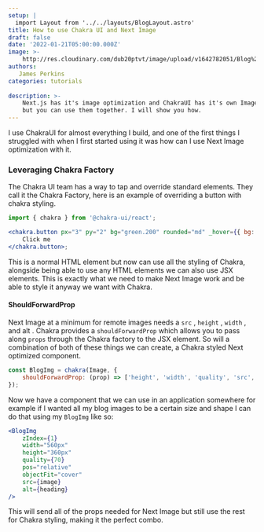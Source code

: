 ```yaml
---
setup: |
  import Layout from '../../layouts/BlogLayout.astro'
title: How to use Chakra UI and Next Image
draft: false
date: '2022-01-21T05:00:00.000Z'
image: >-
    http://res.cloudinary.com/dub20ptvt/image/upload/v1642782051/Blog%20Posts/pkitdslkh3dixmcw9fda.png
authors:
   James Perkins
categories: tutorials
    
description: >-
    Next.js has it's image optimization and ChakraUI has it's own Image componet
    but you can use them together. I will show you how.
---
```


I use ChakraUI for almost everything I build, and one of the first things I struggled with when I first started using it was how can I use Next Image optimization with it.

### Leveraging Chakra Factory

The Chakra UI team has a way to tap and override standard elements. They call it the Chakra Factory, here is an example of overriding a button with chakra styling.

```jsx
import { chakra } from '@chakra-ui/react';

<chakra.button px="3" py="2" bg="green.200" rounded="md" _hover={{ bg: 'green.300' }}>
    Click me
</chakra.button>;
```

This is a normal HTML element but now can use all the styling of Chakra, alongside being able to use any HTML elements we can also use JSX elements. This is exactly what we need to make Next Image work and be able to style it anyway we want with Chakra.&#x20;

#### ShouldForwardProp&#x20;

Next Image at a minimum for remote images needs a `src` , `height` , `width` , and alt . Chakra provides a `shouldForwardProp` which allows you to pass along `props` through the Chakra factory to the JSX element. So will a combination of both of these things we can create, a Chakra styled Next optimized component.

```javascript
const BlogImg = chakra(Image, {
    shouldForwardProp: (prop) => ['height', 'width', 'quality', 'src', 'alt'].includes(prop)
});
```

Now we have a component that we can use in an application somewhere for example if I wanted all my blog images to be a certain size and shape I can do that using my `BlogImg` like so:

```jsx
<BlogImg
    zIndex={1}
    width="560px"
    height="360px"
    quality={70}
    pos="relative"
    objectFit="cover"
    src={image}
    alt={heading}
/>
```

This will send all of the props needed for Next Image but still use the rest for Chakra styling, making it the perfect combo.&#x20;

<newsletter />
